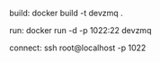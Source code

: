 build:
docker build -t devzmq .

run:
docker run -d -p 1022:22 devzmq

connect:
ssh root@localhost -p 1022
